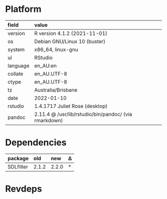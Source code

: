 # Platform

|field    |value                                                 |
|:--------|:-----------------------------------------------------|
|version  |R version 4.1.2 (2021-11-01)                          |
|os       |Debian GNU/Linux 10 (buster)                          |
|system   |x86_64, linux-gnu                                     |
|ui       |RStudio                                               |
|language |en_AU:en                                              |
|collate  |en_AU.UTF-8                                           |
|ctype    |en_AU.UTF-8                                           |
|tz       |Australia/Brisbane                                    |
|date     |2022-01-10                                            |
|rstudio  |1.4.1717 Juliet Rose (desktop)                        |
|pandoc   |2.11.4 @ /usr/lib/rstudio/bin/pandoc/ (via rmarkdown) |

# Dependencies

|package   |old   |new   |Δ  |
|:---------|:-----|:-----|:--|
|SDLfilter |2.1.2 |2.2.0 |*  |

# Revdeps

